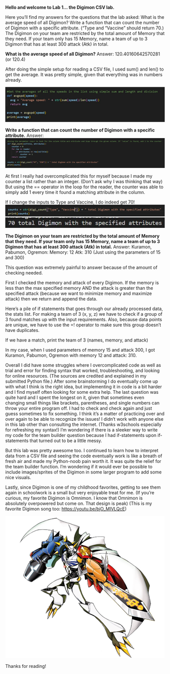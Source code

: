


**Hello and welcome to Lab 1... the Digimon CSV lab.**

Here you’ll find my answers for the questions that the lab asked:
What is the average speed of all Digimon?
Write a function that can count the number of Digimon with a specific attribute. (“Type and “Vaccine” should return 70.)
The Digimon on your team are restricted by the total amount of Memory that they need. If your team only has 15 Memory, name a team of up to 3 Digimon that has at least 300 attack (Atk) in total.

**What is the average speed of all Digimon?**
Answer: 120.40160642570281 (or 120.4)

After doing the simple setup for reading a CSV file, I used sum() and len() to get the average. It was pretty simple, given that everything was in numbers already. 

![Speed](https://github.com/rubberducky3173/site/blob/master/assets/img/speed.JPG?raw=true)


**Write a function that can count the number of Digimon with a specific attribute.**
Answer:
![Counter](https://github.com/rubberducky3173/site/blob/master/assets/img/counter.JPG?raw=true)

At first I really had overcomplicated this for myself because I made my counter a list rather than an integer. (Don’t ask why I was thinking that way) But using the == operator in the loop for the reader, the counter was able to simply add 1 every time it found a matching attribute in the column.

If I change the inputs to Type and Vaccine, I do indeed get 70!
![Vaccine1](https://github.com/rubberducky3173/site/blob/master/assets/img/vaccine.JPG?raw=true)
![Vaccine2](https://github.com/rubberducky3173/site/blob/master/assets/img/vaccine2.JPG?raw=true)


**The Digimon on your team are restricted by the total amount of Memory that they need. If your team only has 15 Memory, name a team of up to 3 Digimon that has at least 300 attack (Atk) in total.**
Answer: Kuramon, Pabumon, Ogremon: Memory: 12 Atk: 310 (Just using the parameters of 15 and 300)

This question was extremely painful to answer because of the amount of checking needed.

First I checked the memory and attack of every Digimon. If the memory is less than the max specified memory AND the attack is greater than the specified attack (because we want to minimize memory and maximize attack) then we return and append the data.



Here’s a pile of if statements that goes through our already processed data, the stats list. For making a team of 3 (x, y, z) we have to check if a group of 3 found matches up with the input requirements. Also, because data points are unique, we have to use the =! operator to make sure this group doesn’t have duplicates.



If we have a match, print the team of 3 (names, memory, and attack)

In my case, when I used parameters of memory 15 and attack 300, I got  Kuramon, Pabumon, Ogremon with memory 12 and attack: 310.

Overall I did have some struggles where I overcomplicated code as well as trial and error for finding syntax that worked, troubleshooting, and looking for online resources. (The sources are credited and explained in my submitted Python file.) After some brainstorming I do eventually come up with what I think is the right idea, but implementing it in code is a bit harder and I find myself often looking for some extra help. The last question was quite hard and I spent the longest on it, given that sometimes even changing small things like brackets, parentheses, and single numbers can throw your entire program off. I had to check and check again and just guess sometimes to fix something. I think it’s a matter of practicing over and over again to be able to recognize the issues! I didn’t work with anyone else in this lab other than consulting the internet. (Thanks w3schools especially for refreshing my syntax!)  I’m wondering if there is a sleeker way to write my code for the team builder question because I had if-statements upon if-statements that turned out to be a little messy. 


But this lab was pretty awesome too. I continued to learn how to interpret data from a CSV file and seeing the code eventually work is like a breath of fresh air and made my Python-noob pain worth it. It was quite the relief for the team builder function. I’m wondering if it would ever be possible to include images/sprites of the Digimon in some larger program to add some nice visuals.

Lastly, since Digimon is one of my childhood favorites, getting to see them again in schoolwork is a small but very enjoyable treat for me. 
(If you’re curious, my favorite Digimon is Omnimon. I know that Omnimon is absolutely overpowered but come on. That design is peak)
(This is my favorite Digimon song too: https://youtu.be/bjO_MIVLQcE)

![Omnimon](https://github.com/rubberducky3173/site/blob/master/assets/img/omnimon.png?raw=true)


Thanks for reading!
